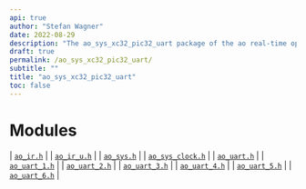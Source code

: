 ```yaml
---
api: true
author: "Stefan Wagner"
date: 2022-08-29
description: "The ao_sys_xc32_pic32_uart package of the ao real-time operating system."
draft: true
permalink: /ao_sys_xc32_pic32_uart/ 
subtitle: ""
title: "ao_sys_xc32_pic32_uart"
toc: false
---
```


# Modules

| [`ao_ir.h`](ao_ir.h.md) |
| [`ao_ir_u.h`](ao_ir_u.h.md) |
| [`ao_sys.h`](ao_sys.h.md) |
| [`ao_sys_clock.h`](ao_sys_clock.h.md) |
| [`ao_uart.h`](ao_uart.h.md) |
| [`ao_uart_1.h`](ao_uart_1.h.md) |
| [`ao_uart_2.h`](ao_uart_2.h.md) |
| [`ao_uart_3.h`](ao_uart_3.h.md) |
| [`ao_uart_4.h`](ao_uart_4.h.md) |
| [`ao_uart_5.h`](ao_uart_5.h.md) |
| [`ao_uart_6.h`](ao_uart_6.h.md) |
